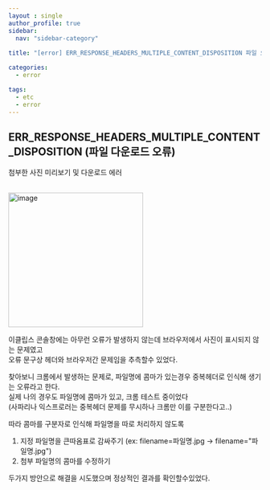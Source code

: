 ```yaml
---
layout : single
author_profile: true
sidebar: 
  nav: "sidebar-category"
  
title: "[error] ERR_RESPONSE_HEADERS_MULTIPLE_CONTENT_DISPOSITION 파일 오류"

categories:
  - error

tags:
  - etc
  - error
---
```


  
##  ERR_RESPONSE_HEADERS_MULTIPLE_CONTENT_DISPOSITION (파일 다운로드 오류)

첨부한 사진 미리보기 및 다운로드 에러<br><br>

<img width="268" alt="image" src="https://user-images.githubusercontent.com/102012107/180614724-48669603-bc97-41a4-ae6e-1b9027a1991a.png">

이클립스 콘솔창에는 아무런 오류가 발생하지 않는데 브라우저에서 사진이 표시되지 않는 문제였고<br>오류 문구상 헤더와 브라우저간 문제임을 추측할수 있었다.<br>

찾아보니 크롬에서 발생하는 문제로, 파일명에 콤마가 있는경우 중복헤더로 인식해 생기는 오류라고 한다.<br>실제 나의 경우도 파일명에 콤마가 있고, 크롬 테스트 중이었다<br>(사파리나 익스프로러는 중복헤더 문제를 무시하나 크롬만 이를 구분한다고..)

따라 콤마를 구분자로 인식해 파일명을 따로 처리하지 않도록

1. 지정 파일명을 큰따옴표로 감싸주기 (ex: filename=파일명.jpg → filename="파일명.jpg")
2. 첨부 파일명의 콤마를 수정하기

두가지 방안으로 해결을 시도했으며 정상적인 결과를 확인할수있었다.

